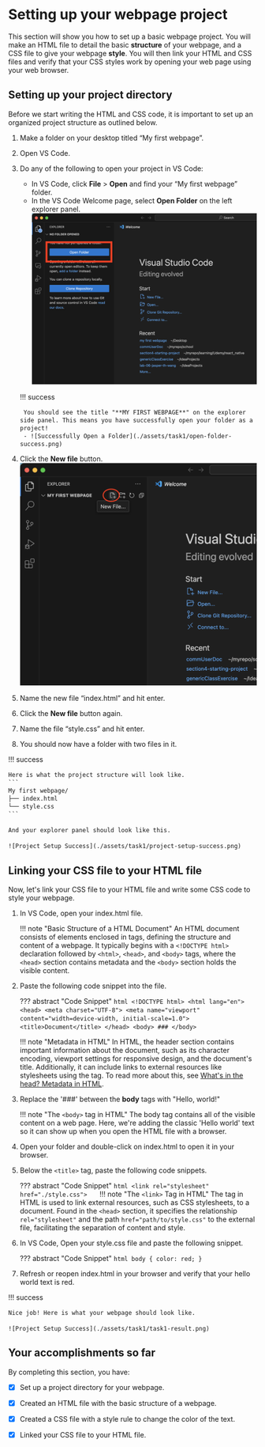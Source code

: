 # Setting up your webpage project

This section will show you how to set up a basic webpage project. You will make an HTML file to detail the basic **structure** of your webpage, and a CSS file to give your webpage **style**. You will then link your HTML and CSS files and verify that your CSS styles work by opening your web page using your web browser.

## Setting up your project directory

Before we start writing the HTML and CSS code, it is important to set up an organized project structure as outlined below.

1. Make a folder on your desktop titled “My first webpage”.
2. Open VS Code.
3. Do any of the following to open your project in VS Code:
    - In VS Code, click **File** > **Open** and find your “My first webpage” folder.
    - In the VS Code Welcome page, select **Open Folder** on the left explorer panel.
      ![Open a Folder](./assets/task1/open-folder.png)
    
    !!! success

        You should see the title "**MY FIRST WEBPAGE**" on the explorer side panel. This means you have successfully open your folder as a project!
        - ![Successfully Open a Folder](./assets/task1/open-folder-success.png)

4. Click the **New file** button.
    ![New File Button](./assets/task1/new-file.png)
5. Name the new file “index.html” and hit enter.
6. Click the **New file** button again.
7. Name the file “style.css” and hit enter.
8. You should now have a folder with two files in it.

!!! success

    Here is what the project structure will look like.
    ```
    My first webpage/
    ├── index.html
    └── style.css
    ```
    
    And your explorer panel should look like this.

    ![Project Setup Success](./assets/task1/project-setup-success.png)

## Linking your CSS file to your HTML file

Now, let's link your CSS file to your HTML file and write some CSS code to style your webpage.

1. In VS Code, open your index.html file.

    !!! note "Basic Structure of a HTML Document"
        An HTML document consists of elements enclosed in tags, defining the structure and content of a webpage. It typically begins with a `<!DOCTYPE html>` declaration followed by `<html>`, `<head>`, and `<body>` tags, where the `<head>` section contains metadata and the `<body>` section holds the visible content.

2. Paste the following code snippet into the file.

    ??? abstract "Code Snippet"
         ```html
         <!DOCTYPE html>
         <html lang="en">
         <head>
           <meta charset="UTF-8">
           <meta name="viewport" content="width=device-width, initial-scale=1.0">
           <title>Document</title>
         </head>
         <body>
         ###
         </body>
         ```

    !!! note "Metadata in HTML"
        In HTML, the header section contains important information about the document, such as its character encoding, viewport settings for responsive design, and the document's title. Additionally, it can include links to external resources like stylesheets using the <link> tag. To read more about this, see [What's in the head? Metadata in HTML](https://developer.mozilla.org/en-US/docs/Learn/HTML/Introduction_to_HTML/The_head_metadata_in_HTML).

3. Replace the '###' between the **body** tags with "Hello, world!"

    !!! note "The `<body>` tag in HTML"
        The body tag contains all of the visible content on a web page. Here, we're adding the classic 'Hello world' text so it can show up when you open the HTML file with a browser.
    

4. Open your folder and double-click on index.html to open it in your browser.
5. Below the `<title>` tag, paste the following code snippets.

    ??? abstract "Code Snippet"
        ```html
        <link rel="stylesheet" href="./style.css">  
        ```
    !!! note "The `<link>` Tag in HTML"
        The <link> tag in HTML is used to link external resources, such as CSS stylesheets, to a document. Found in the `<head>` section, it specifies the relationship `rel="stylesheet"` and the path `href="path/to/style.css"` to the external file, facilitating the separation of content and style.

6. In VS Code, Open your style.css file and paste the following snippet.
      
    ??? abstract "Code Snippet"
        ```html
        body {
            color: red;
        }
        ```
   
7. Refresh or reopen index.html in your browser and verify that your hello world text is red.
      
!!! success

    Nice job! Here is what your webpage should look like.

    ![Project Setup Success](./assets/task1/task1-result.png)
   
## Your accomplishments so far

By completing this section, you have:

- [x] Set up a project directory for your webpage.
- [x] Created an HTML file with the basic structure of a webpage.
- [x] Created a CSS file with a style rule to change the color of the text.
- [x] Linked your CSS file to your HTML file.
    